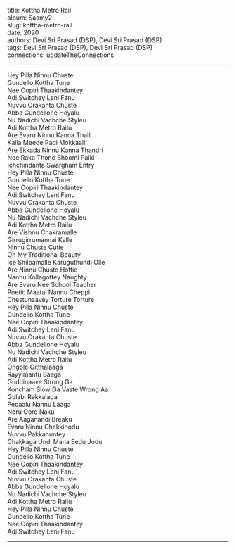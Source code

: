 title: Kottha Metro Rail  
album: Saamy2  
slug: kottha-metro-rail  
date: 2020  
authors: Devi Sri Prasad (DSP), Devi Sri Prasad (DSP)  
tags: Devi Sri Prasad (DSP), Devi Sri Prasad (DSP)  
connections: updateTheConnections  

------------

Hey Pilla Ninnu Chuste  
Gundello Kottha Tune  
Nee Oopiri Thaakindantey  
Adi Switchey Leni Fanu  
Nuvvu Orakanta Chuste  
Abba Gundellone Hoyalu  
Nu Nadichi Vachche Styleu  
Adi Kottha Metro Railu  
Are Evaru Ninnu Kanna Thalli  
Kalla Meede Padi Mokkaali  
Are Ekkada Ninnu Kanna Thandri  
Nee Raka Thone Bhoomi Paiki  
Ichchindanta Swargham Entry  
Hey Pilla Ninnu Chuste  
Gundello Kottha Tune  
Nee Oopiri Thaakindantey  
Adi Switchey Leni Fanu  
Nuvvu Orakanta Chuste  
Abba Gundellone Hoyalu  
Nu Nadichi Vachche Styleu  
Adi Kottha Metro Railu  
Are Vishnu Chakramalle  
Girrugirrumannai Kalle  
Ninnu Chuste Cutie  
Oh My Traditional Beauty  
Ice Shilpamalle Karuguthundi Olle  
Are Ninnu Chuste Hottie  
Nannu Kollagottey Naughty  
Are Evaru Nee School Teacher  
Poetic Maatal Nannu Cheppi  
Chestunaavey Torture Torture  
Hey Pilla Ninnu Chuste  
Gundello Kottha Tune  
Nee Oopiri Thaakindantey  
Adi Switchey Leni Fanu  
Nuvvu Orakanta Chuste  
Abba Gundellone Hoyalu  
Nu Nadichi Vachche Styleu  
Adi Kottha Metro Railu  
Ongole Gitthalaaga  
Rayyimantu Baaga  
Guddinaave Strong Ga  
Koncham Slow Ga Vaste Wrong Aa  
Gulabi Rekkalaga  
Pedaalu Nannu Laaga  
Noru Oore Naku  
Are Aaganandi Breaku  
Evaru Ninnu Chekkinodu  
Nuvvu Pakkanuntey  
Chakkaga Undi Mana Eedu Jodu  
Hey Pilla Ninnu Chuste  
Gundello Kottha Tune  
Nee Oopiri Thaakindantey  
Adi Switchey Leni Fanu  
Nuvvu Orakanta Chuste  
Abba Gundellone Hoyalu  
Nu Nadichi Vachche Styleu  
Adi Kottha Metro Railu  
Hey Pilla Ninnu Chuste  
Gundello Kottha Tune  
Nee Oopiri Thaakindantey  
Adi Switchey Leni Fanu  


------------
